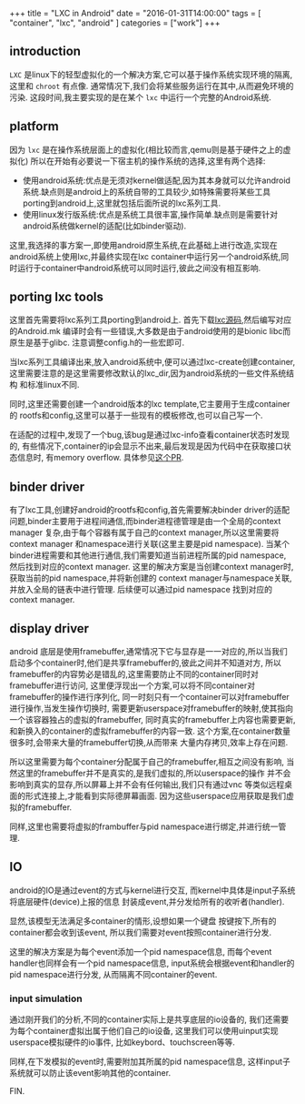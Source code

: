 +++
title = "LXC in Android"
date = "2016-01-31T14:00:00"
tags = [ "container", "lxc", "android" ]
categories = ["work"]
+++

## introduction

`LXC` 是linux下的轻型虚拟化的一个解决方案,它可以基于操作系统实现环境的隔离,
这里和 `chroot` 有点像.
通常情况下,我们会将某些服务运行在其中,从而避免环境的污染.
这段时间,我主要实现的是在某个 `lxc` 中运行一个完整的Android系统.

## platform

因为 `lxc` 是在操作系统层面上的虚拟化(相比较而言,qemu则是基于硬件之上的虚拟化)
所以在开始有必要说一下宿主机的操作系统的选择,这里有两个选择:

- 使用android系统:优点是无须对kernel做适配,因为其本身就可以允许android系统.缺点则是android上的系统自带的工具较少,如特殊需要将某些工具porting到android上,这里就包括后面所说的lxc系列工具.
- 使用linux发行版系统:优点是系统工具很丰富,操作简单.缺点则是需要针对android系统做kernel的适配(比如binder驱动).

这里,我选择的事方案一,即使用android原生系统,在此基础上进行改造,实现在android系统上使用lxc,并最终实现在lxc
container中运行另一个android系统,同时运行于container中android系统可以同时运行,彼此之间没有相互影响.

## porting lxc tools

这里首先需要将lxc系列工具porting到android上.
首先下载[lxc源码](https://github.com/lxc/lxc),然后编写对应的Android.mk
编译时会有一些错误,大多数是由于android使用的是bionic libc而原生是基于glibc.
注意调整config.h的一些宏即可.

当lxc系列工具编译出来,放入android系统中,便可以通过lxc-create创建container,
这里需要注意的是这里需要修改默认的lxc_dir,因为android系统的一些文件系统结构
和标准linux不同.

同时,这里还需要创建一个android版本的lxc template,它主要用于生成container的
rootfs和config,这里可以基于一些现有的模板修改,也可以自己写一个.

在适配的过程中,发现了一个bug,该bug是通过lxc-info查看container状态时发现的,
有些情况下,container的ip会显示不出来,最后发现是因为代码中在获取接口状态信息时,
有memory overflow. 具体参见[这个PR](https://github.com/lxc/lxc/pull/743).

## binder driver

有了lxc工具,创建好android的rootfs和config,首先需要解决binder driver的适配
问题,binder主要用于进程间通信,而binder进程德管理是由一个全局的context manager
复杂,由于每个容器有属于自己的context manager,所以这里需要将context manager
和namespace进行关联(这里主要是pid namespace).
当某个binder进程需要和其他进行通信,我们需要知道当前进程所属的pid namespace,
然后找到对应的context manager.
这里的解决方案是当创建context manager时,获取当前的pid namespace,并将新创建的
context manager与namespace关联,并放入全局的链表中进行管理.
后续便可以通过pid namespace 找到对应的context manager.

## display driver

android 底层是使用framebuffer,通常情况下它与显存是一一对应的,所以当我们
启动多个container时,他们是共享framebuffer的,彼此之间并不知道对方,
所以framebuffer的内容势必是错乱的,这里需要防止不同的container同时对framebuffer进行访问,
这里便浮现出一个方案,可以将不同container对framebuffer的操作进行序列化,
同一时刻只有一个container可以对framebuffer进行操作,当发生操作切换时,
需要更新userspace对framebuffer的映射,使其指向一个该容器独占的虚拟的framebuffer,
同时真实的framebuffer上内容也需要更新,和新换入的container的虚拟framebuffer的内容一致.
这个方案,在container数量很多时,会带来大量的framebuffer切换,从而带来
大量内存拷贝,效率上存在问题.

所以这里需要为每个container分配属于自己的framebuffer,相互之间没有影响,
当然这里的framebuffer并不是真实的,是我们虚拟的,所以userspace的操作
并不会影响到真实的显存,所以屏幕上并不会有任何输出,我们只有通过vnc
等类似远程桌面的形式连接上,才能看到实际德屏幕画面.
因为这些userspace应用获取是我们虚拟的framebuffer.

同样,这里也需要将虚拟的frambuffer与pid namespace进行绑定,并进行统一管理.

## IO

android的IO是通过event的方式与kernel进行交互,
而kernel中具体是input子系统将底层硬件(device)上报的信息
封装成event,并分发给所有的收听者(handler).

显然,该模型无法满足多container的情形,设想如果一个键盘
按键按下,所有的container都会收到该event,
所以我们需要对event按照container进行分发.

这里的解决方案是为每个event添加一个pid namespace信息,
而每个event handler也同样会有一个pid namespace信息,
input系统会根据event和handler的pid namespace进行分发,
从而隔离不同container的event.

### input simulation

通过刚开我们的分析,不同的container实际上是共享底层的io设备的,
我们还需要为每个container虚拟出属于他们自己的io设备,
这里我们可以使用uinput实现userspace模拟硬件的io事件,
比如keybord、touchscreen等等.

同样,在下发模拟的event时,需要附加其所属的pid namespace信息,
这样input子系统就可以防止该event影响其他的container.

FIN.
